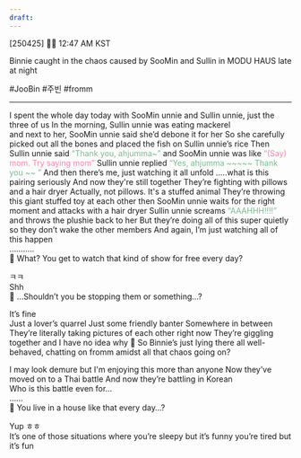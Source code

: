 ```yaml
---
draft:
---
```

[250425] 🐣💭 12:47 AM KST

Binnie caught in the chaos caused by SooMin and Sullin in MODU HAUS late at night

#JooBin #주빈 #fromm
___

I spent the whole day today with SooMin unnie and Sullin unnie, just the three of us
In the morning, Sullin unnie was eating mackerel  
and next to her, SooMin unnie said she’d debone it for her
So she carefully picked out all the bones 
and placed the fish on Sullin unnie’s rice
Then Sullin unnie said <font color="#7aba8e">“Thank you, ahjumma~”  </font>
and SooMin unnie was like <font color="#fe82a5">“(Say) mom. Try saying mom”  </font>
Sullin unnie replied <font color="#7aba8e">“Yes, ahjumma ~~~~~ Thank you ~~ ”  </font>
And then there’s me, just watching it all unfold
…..what is this pairing seriously
And now they're still together
They’re fighting with pillows and a hair dryer
Actually, not pillows. It's a stuffed animal
They’re throwing this giant stuffed toy at each other
then SooMin unnie waits for the right moment 
and attacks with a hair dryer
Sullin unnie screams <font color="#7aba8e">“AAAHHH!!!!”</font> and throws the plushie back to her
But they’re doing all of this super quietly 
so they don’t wake the other members
And again, I’m just watching all of this happen  
………..  
🫧 What? You get to watch that kind of show for free every day?

ㅋㅋ  
Shh  
🫧 …Shouldn’t you be stopping them or something…?

It’s fine  
Just a lover’s quarrel
Just some friendly banter
Somewhere in between
They’re literally taking pictures of each other right now 
They’re giggling together and I have no idea why
🫧 So Binnie’s just lying there all well-behaved, chatting on fromm amidst all that chaos going on?

I may look demure but I'm enjoying this more than anyone
Now they’ve moved on to a Thai battle
And now they’re battling in Korean  
Who is this battle even for…  
……  
🫧 You live in a house like that every day…?

Yup ㅎㅎ  
It’s one of those situations where
you’re sleepy but it’s funny
you’re tired but it’s fun